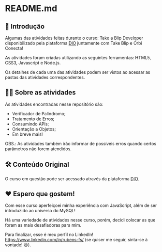 # README.md

## 🚀 Introdução

Algumas das atividades feitas durante o curso: Take a Blip Developer disponibilizado pela plataforma [DIO](https://www.dio.me) juntamente com Take Blip e Órbi Conecta!

As atividades foram criadas utilizando as seguintes ferramentas: HTML5, CSS3, Javascript e Node.js.

Os detalhes de cada uma das atividades podem ser vistos ao acessar as pastas das atividades correspondentes.

## 👨‍💻 Sobre as atividades

As atividades encontradas nesse repositório são:

 - Verificador de Palíndromo;
 - Tratamento de Erros;
 - Consumindo APIs;
 - Orientação a Objetos;
 - Em breve mais!

OBS.: As atividades também irão informar de possíveis erros quando certos parâmetros não forem atendidos.

## 🛠️ Conteúdo Original

O curso em questão pode ser acessado através da plataforma [DIO](https://www.dio.me).

## ❤️ Espero que gostem!

Com esse curso aperfeiçoei minha experiência com JavaScript, além de ser introduzido ao universo do MySQL! 

Há uma variedade de atividades nesse curso, porém, decidi colocar as que foram as mais desafiadoras para mim.

Para finalizar, esse é meu perfil no LinkedIn! https://www.linkedin.com/in/rubens-fs/ (se quiser me seguir, sinta-se à vontade! 😃).